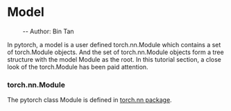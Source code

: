 # Model
&nbsp;&nbsp;&nbsp;&nbsp;&nbsp;&nbsp;&nbsp;&nbsp; -- Author: Bin Tan

In pytorch, a model is a user defined torch.nn.Module which contains a set of torch.Module objects. And 
the set of torch.nn.Module objects form a tree structure with the model Module as the root. In this 
tutorial section, a close look of the torch.Module has been paid attention.

### torch.nn.Module
The pytorch class Module is defined in [torch.nn package](https://pytorch.org/docs/stable/generated/torch.nn.Module.html#torch.nn.Module).  


